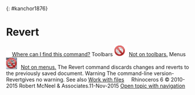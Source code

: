---
---

{: #kanchor1876}
# Revert
 [![images/transparent.gif](images/transparent.gif)Where can I find this command?](javascript:void(0);) Toolbars
![images/-no-toolbar-button.png](images/-no-toolbar-button.png) [Not on toolbars.](toolbarwhattodo.html) 
Menus
![images/-no-menu-item.png](images/-no-menu-item.png) [Not on menus.](menuwhattodo.html) 
The Revert command discards changes and reverts to the previously saved document.
Warning
The command-line version-Revertgives no warning.
See also
 [Work with files](sak-file.html) 
&#160;
&#160;
Rhinoceros 6 © 2010-2015 Robert McNeel &amp; Associates.11-Nov-2015
 [Open topic with navigation](revert.html) 

